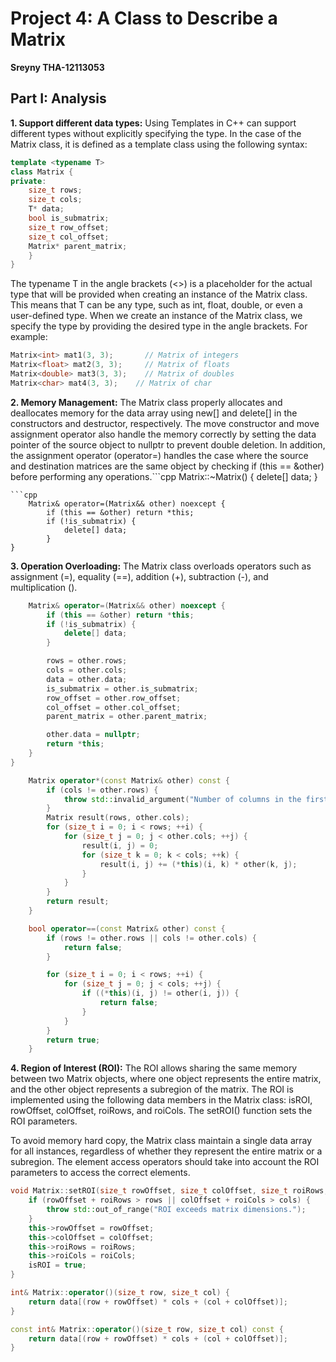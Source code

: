 # Project 4: A Class to Describe a Matrix
**Sreyny THA-12113053**
## Part I: Analysis
**1. Support different data types:**
Using Templates in C++ can support different types without explicitly specifying the type. In the case of the Matrix class, it is defined as a template class using the following syntax:
```cpp
template <typename T>
class Matrix {
private:
    size_t rows;
    size_t cols;
    T* data;
    bool is_submatrix;
    size_t row_offset;
    size_t col_offset;
    Matrix* parent_matrix;
    }
}
```
The typename T in the angle brackets (<>) is a placeholder for the actual type that will be provided when creating an instance of the Matrix class. This means that T can be any type, such as int, float, double, or even a user-defined type. When we create an instance of the Matrix class, we specify the type by providing the desired type in the angle brackets. For example:

```cpp
Matrix<int> mat1(3, 3);       // Matrix of integers
Matrix<float> mat2(3, 3);     // Matrix of floats
Matrix<double> mat3(3, 3);    // Matrix of doubles
Matrix<char> mat4(3, 3);    // Matrix of char
```

**2. Memory Management:**
The Matrix class properly allocates and deallocates memory for the data array using new[] and delete[] in the constructors and destructor, respectively. The move constructor and move assignment operator also handle the memory correctly by setting the data pointer of the source object to nullptr to prevent double deletion. In addition, the assignment operator (operator=) handles the case where the source and destination matrices are the same object by checking if (this == &other) before performing any operations.```cpp
Matrix::~Matrix() {
    delete[] data;
}
```
```cpp
    Matrix& operator=(Matrix&& other) noexcept {
        if (this == &other) return *this;
        if (!is_submatrix) {
            delete[] data;
        }
}
```
**3. Operation Overloading:**
The Matrix class overloads operators such as assignment (=), equality (==), addition (+), subtraction (-), and multiplication (). 
```cpp
    Matrix& operator=(Matrix&& other) noexcept {
        if (this == &other) return *this;
        if (!is_submatrix) {
            delete[] data;
        }

        rows = other.rows;
        cols = other.cols;
        data = other.data;
        is_submatrix = other.is_submatrix;
        row_offset = other.row_offset;
        col_offset = other.col_offset;
        parent_matrix = other.parent_matrix;

        other.data = nullptr;
        return *this;
    }
}
```
```cpp
    Matrix operator*(const Matrix& other) const {
        if (cols != other.rows) {
            throw std::invalid_argument("Number of columns in the first matrix must match the number of rows in the second matrix for multiplication");
        }
        Matrix result(rows, other.cols);
        for (size_t i = 0; i < rows; ++i) {
            for (size_t j = 0; j < other.cols; ++j) {
                result(i, j) = 0;
                for (size_t k = 0; k < cols; ++k) {
                    result(i, j) += (*this)(i, k) * other(k, j);
                }
            }
        }
        return result;
    }
```
```cpp
    bool operator==(const Matrix& other) const {
        if (rows != other.rows || cols != other.cols) {
            return false;
        }

        for (size_t i = 0; i < rows; ++i) {
            for (size_t j = 0; j < cols; ++j) {
                if ((*this)(i, j) != other(i, j)) {
                    return false;
                }
            }
        }
        return true;
    }
```

**4. Region of Interest (ROI):**
The ROI allows sharing the same memory between two Matrix objects, where one object represents the entire matrix, and the other object represents a subregion of the matrix.
The ROI is implemented using the following data members in the Matrix class: isROI, rowOffset, colOffset, roiRows, and roiCols. The setROI() function sets the ROI parameters.

To avoid memory hard copy, the Matrix class maintain a single data array for all instances, regardless of whether they represent the entire matrix or a subregion. The element access operators should take into account the ROI parameters to access the correct elements.
```cpp
void Matrix::setROI(size_t rowOffset, size_t colOffset, size_t roiRows, size_t roiCols) {
    if (rowOffset + roiRows > rows || colOffset + roiCols > cols) {
        throw std::out_of_range("ROI exceeds matrix dimensions.");
    }
    this->rowOffset = rowOffset;
    this->colOffset = colOffset;
    this->roiRows = roiRows;
    this->roiCols = roiCols;
    isROI = true;
}
```
```cpp
int& Matrix::operator()(size_t row, size_t col) {
    return data[(row + rowOffset) * cols + (col + colOffset)];
}

const int& Matrix::operator()(size_t row, size_t col) const {
    return data[(row + rowOffset) * cols + (col + colOffset)];
}
```
